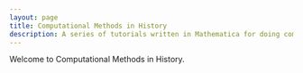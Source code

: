 ```yaml
---
layout: page
title: Computational Methods in History
description: A series of tutorials written in Mathematica for doing computational work in historical research
---
```


Welcome to Computational Methods in History. 
